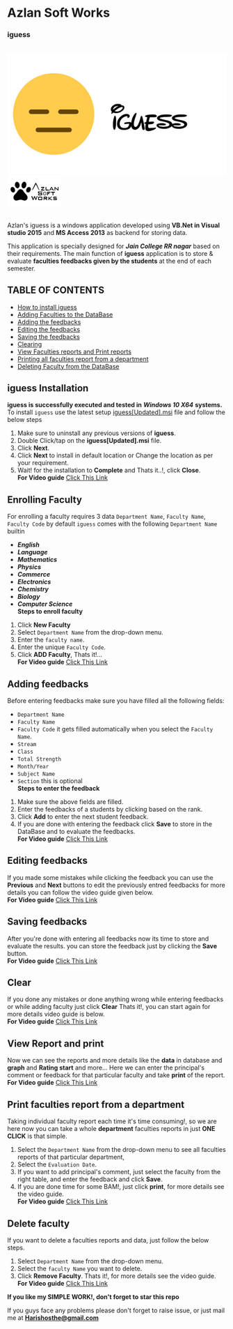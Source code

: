 # Azlan Soft Works
<h3>iguess</h3><br>
<a href="https://drive.google.com/open?id=1pEvrY4hNTpHkFYNwvvW5KfqbUX-YltaV"><img src="/Azlan_iguess/Resources/welcome.jpg"><img src="/Azlan_iguess/Resources/ASW2.png" width=125 height=71></img><br></img></a><br>


Azlan's iguess is a windows application developed using **VB.Net in Visual studio 2015** and **MS Access 2013** as backend for storing data.

This application is specially designed for ***Jain College RR nagar*** based on their requirements. The main function of **iguess** application is to store & evaluate **faculties feedbacks given by the students** at the end of each semester.

## TABLE OF CONTENTS
- [How to install iguess](#iguess-Installation)
- [Adding Faculties to the DataBase](#Enrolling-faculty)
- [Adding the feedbacks](#Adding-feedbacks)
- [Editing the feedbacks](#Editing-feedbacks)
- [Saving the feedbacks](#Saving-feedbacks)
- [Clearing](#Clear)
- [View Faculties reports and Print reports](#View-Report-and-print)
- [Printing all faculties report from a department](#Print-faculties-report-from-a-department)
- [Deleting Faculty from the DataBase](#Delete-faculty)


## **iguess Installation**
**iguess is successfully executed and tested in** ***Windows 10 X64*** **systems.**
To install `iguess` use the latest setup <a href="https://drive.google.com/open?id=1RHZUNqkCuNlbx33OXUkveGFZNTNzPcko">iguess[Updated].msi</a> file and follow the below steps
1) Make sure to uninstall any previous versions of **iguess**.
2) Double Click/tap on the **iguess[Updated].msi** file.
3) Click **Next**.
4) Click **Next** to install in default location or Change the location as per your requirement.
5) Wait! for the installation to **Complete** and Thats it..!, click **Close**.<br>
**For Video guide** <a href="https://drive.google.com/open?id=1Wsfzchb-jPMnH4BlIoWVbZ8ZVzPDjqjw">Click This Link</a>

## **Enrolling Faculty**
For enrolling a faculty requires 3 data `Department Name`, `Faculty Name`, `Faculty Code` by default `iguess` comes with the following `Department Name` builtin
- ***English***
- ***Language***
- ***Mathematics***
- ***Physics***
- ***Commerce***
- ***Electronics***
- ***Chemistry***
- ***Biology***
- ***Computer Science***<br>
**Steps to enroll faculty**
1) Click **New Faculty**
2) Select `Department Name` from the drop-down menu.
3) Enter the `faculty name`.
4) Enter the unique `Faculty Code`.
5) Click **ADD Faculty**, Thats it!...<br>
**For Video guide** <a href="https://drive.google.com/open?id=1GljDPZ7Sd4g916WC6jryDjEyVLgUlMOc">Click This Link</a>

## **Adding feedbacks**
Before entering feedbacks make sure you have filled all the following fields:
- `Department Name`
- `Faculty Name`
- `Faculty Code` it gets filled automatically when you select the `Faculty Name`.
- `Stream`
- `Class`
- `Total Strength`
- `Month/Year`
- `Subject Name`
- `Section` this is optional<br>
**Steps to enter the feedback**
1) Make sure the above fields are filled.
2) Enter the feedbacks of a students by clicking based on the rank.
3) Click **Add** to enter the next student feedback.
4) If you are done with entering the feedback click **Save** to store in the DataBase and to evaluate the feedbacks.<br>
**For Video guide** <a href="https://drive.google.com/open?id=1gOyxj26MMQOd4HdYtxvSds4fETFtsQsL">Click This Link</a>

## Editing feedbacks
If you made some mistakes while clicking the feedback you can use the **Previous** and **Next** buttons to edit the previously entred feedbacks for more details you can follow the video guide given below.<br>
**For Video guide** <a href="https://drive.google.com/open?id=1j1EEPQvwqiRJh2T-Q9dKozNZ_SI55ypt">Click This Link</a>

## Saving feedbacks
After you're done with entering all feedbacks now its time to store and evaluate the results.
you can store the feedback just by clicking the **Save** button.<br>
**For Video guide** <a href="https://drive.google.com/open?id=16m9aBTTdPFaJOYx_WL6wD_X4XEoiNAZO">Click This Link</a>

## Clear
If you done any mistakes or done anything wrong while entering feedbacks or while adding faculty just click **Clear**
Thats it!, you can start again for more details video guide is below.<br>
**For Video guide** <a href="https://drive.google.com/open?id=160RG-dwPp6vgIBdFx1Hia6M32zATEXFd">Click This Link</a>

## View Report and print
Now we can see the reports and more details like the **data** in database and **graph** and **Rating start** and more...
Here we can enter the principal's comment or feedback for that particular faculty and take **print** of the report.<br>
**For Video guide** <a href="https://drive.google.com/open?id=1eyNIEmd-yOkiOG6AvZ3MDq975G_h5fxv">Click This Link</a>

## Print faculties report from a department
Taking individual faculty report each time it's time consuming!, so we are here now you can take a whole **department** faculties reports in just **ONE CLICK** is that simple.
1) Select the `Department Name` from the drop-down menu to see all faculties reports of that particular department, 
2) Select the `Evaluation Date`.
3) If you want to add principal's comment, just select the faculty from the right table, and enter the feedback and click **Save**.
4) If you are done time for some BAM!, just click **print**, for more details see the video guide.<br>
**For Video guide** <a href="https://drive.google.com/open?id=1HT5pEK_TdsT8r2j7e07BL2ydJvsxMQRk">Click This Link</a>

## Delete faculty
If you want to delete a faculties reports and data, just follow the below steps.
1) Select `Department Name` from the drop-down menu.
2) Select the `faculty Name` you want to delete.
3) Click **Remove Faculty**. Thats it!, for more details see the video guide.<br>
**For Video guide** <a href="https://drive.google.com/open?id=1ggyAU3xSSE-6hc-3hPKW-879BSCY8c-K">Click This Link</a><br>

**If you like my SIMPLE WORK!, don't forget to star this repo**

If you guys face any problems please don't forget to raise issue, or just mail me at **Harishosthe@gmail.com**

